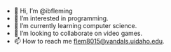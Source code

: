 - 👋 Hi, I’m @ibfleming
- 👀 I’m interested in programming.
- 🌱 I’m currently learning computer science.
- 💞️ I’m looking to collaborate on video games.
- 📫 How to reach me flem8015@vandals.uidaho.edu.

<!---
ibfleming/ibfleming is a ✨ special ✨ repository because its `README.md` (this file) appears on your GitHub profile.
You can click the Preview link to take a look at your changes.
--->

